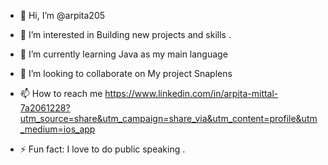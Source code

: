 - 👋 Hi, I’m @arpita205
- 👀 I’m interested in Building new projects and skills .
- 🌱 I’m currently learning Java as my main language
- 💞️ I’m looking to collaborate on My project Snaplens
- 📫 How to reach me https://www.linkedin.com/in/arpita-mittal-7a2061228?utm_source=share&utm_campaign=share_via&utm_content=profile&utm_medium=ios_app
  
- ⚡ Fun fact: I love to do public speaking .

<!---
arpita205/arpita205 is a ✨ special ✨ repository because its `README.md` (this file) appears on your GitHub profile.
You can click the Preview link to take a look at your changes.
--->
